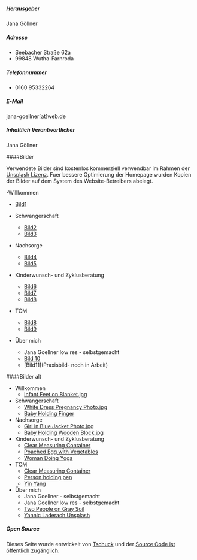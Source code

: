 ##### Herausgeber

Jana Göllner

##### Adresse

- Seebacher Straße 62a
- 99848 Wutha-Farnroda

##### Telefonnummer

- 0160 95332264

##### E-Mail

jana-goellner[at]web.de

##### Inhaltlich Verantwortlicher

Jana Göllner

####Bilder 

Verwendete Bilder sind kostenlos kommerziell verwendbar im Rahmen der [Unsplash Lizenz](https://unsplash.com/de/lizenz). Fuer bessere Optimierung der Homepage wurden Kopien der Bilder auf dem System des Website-Betreibers abelegt.

-Willkommen
 - [Bild1](https://unsplash.com/de/fotos/eine-person-die-die-fusse-eines-babys-in-den-handen-halt-K49qi6a9BkM)

- Schwangerschaft
  - [Bild2](https://unsplash.com/de/fotos/frau-tragt-tagsuber-ein-weisses-kurzarmeliges-kleid-aaufr_hQ9rM)
  - [Bild3](https://unsplash.com/de/fotos/nahaufnahme-des-babys-auf-blauer-decke-WCbCRXk7nmU)
   
- Nachsorge
  - [Bild4](https://unsplash.com/de/fotos/ein-baby-liegt-auf-einem-bett-mit-weissen-laken-7mPR3JZlk74)
  - [Bild5](https://unsplash.com/de/fotos/frau-in-schwarz-weissem-geblumtem-tanktop-tragt-baby-82KmKGNteuo)
 
- Kinderwunsch- und Zyklusberatung
  - [Bild6](https://unsplash.com/de/fotos/ein-3d-bild-eines-balls-inmitten-eines-labyrinths-Th4-Mh07abc)
  - [Bild7](https://unsplash.com/de/fotos/eine-weisse-schussel-gefullt-mit-gemuse-und-eiern-FtQ9v-vfklQ)
  - [Bild8](https://unsplash.com/de/fotos/woman-doing-yoga-nqUHQkuVj3c)

- TCM
   - [Bild8](https://unsplash.com/de/fotos/weisses-und-braunes-rundes-dekor-CFqUdmzzti0)
   - [Bild9](https://unsplash.com/de/fotos/person-mit-silbernem-und-weissem-stift-QgcdtM9rA5s)
  
- Über mich
  - Jana Goellner low res - selbstgemacht
  - [Bild 10](https://unsplash.com/de/fotos/selektiver-fokus-weisser-bluten-i9Q9bc-WgfE)
  - [Bild11](Praxisbild- noch in Arbeit)

####Bilder alt

- Willkommen
  - [Infant Feet on Blanket.jpg](https://unsplash.com/photos/infants-feet-being-held-by-a-womans-hand-with-painted-and-manicured-hands-resting-on-a-gray-blanket-S8BW-Wx9G8I)
- Schwangerschaft
  - [White Dress Pregnancy Photo.jpg](https://unsplash.com/de/fotos/weisses-damenkleid-adP0SsdMtMA)
  - [Baby Holding Finger](https://unsplash.com/de/fotos/person-die-den-zeigefinger-des-babys-halt-5zp0jym2w9M)
- Nachsorge
  - [Girl in Blue Jacket Photo.jpg](https://unsplash.com/de/fotos/madchen-in-blauer-jacke-mit-rotem-und-silbernem-ring-Y-3Dt0us7e0)
  - [Baby Holding Wooden Block.jpg](https://unsplash.com/de/fotos/selektive-fokusfotografie-eines-babys-das-einen-holzwurfel-halt-CEEhmAGpYzE)
- Kinderwunsch- und Zyklusberatung
  - [Clear Measuring Container](https://unsplash.com/photos/clear-measuring-container-p15ZaG1VgFA)
  - [Poached Egg with Vegetables](https://unsplash.com/photos/poached-egg-with-vegetables-and-tomatoes-on-blue-plate-jUPOXXRNdcA)
  - [Woman Doing Yoga](https://unsplash.com/photos/woman-doing-yoga-nqUHQkuVj3c)
- TCM
  - [Clear Measuring Container](https://unsplash.com/photos/person-grinding-on-mortar-and-pestle-bd_fCZhy_W8)
  - [Person holding pen](https://unsplash.com/photos/person-holding-silver-and-white-pen-QgcdtM9rA5s)
  - [Yin Yang](https://unsplash.com/photos/white-and-brown-round-decor-CFqUdmzzti0)
- Über mich
  - Jana Goellner - selbstgemacht
  - Jana Goellner low res - selbstgemacht
  - [Two People on Gray Soil](https://unsplash.com/photos/two-person-step-on-gray-soil-7edWO30e32k)
  - [Yannic Laderach Unsplash](https://unsplash.com/photos/woman-standing-on-rock-facing-forest-Dqx4XWuXu7w)

##### Open Source

Dieses Seite wurde entwickelt von [Tschuck](https://github.com/Tschuck) und der [Source Code ist öffentlich zugänglich](https://github.com/Tschuck/homepage-jana-goellner).
